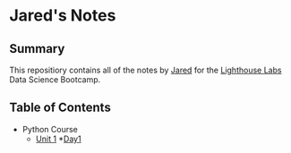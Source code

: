 # Jared's Notes
## Summary

This repositiory contains all of the notes by [Jared](https://github.com/iuxo) for the [Lighthouse Labs](https://www.lighthouselabs.ca/) Data Science Bootcamp.

## Table of Contents
* Python Course
    * [Unit 1](/Unit_1/)
        *[Day1](/Unit_1/Day_1/)